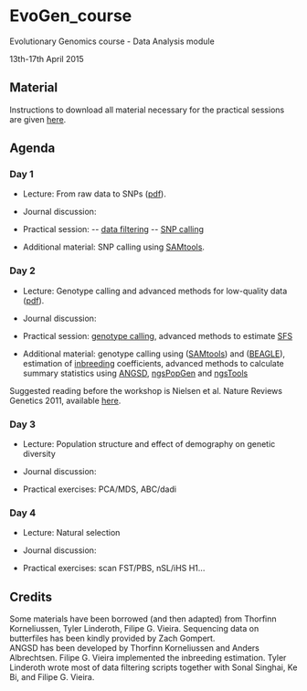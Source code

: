 
# EvoGen_course

Evolutionary Genomics course - Data Analysis module

13th-17th April 2015

## Material

Instructions to download all material necessary for the practical sessions are given [here](https://github.com/mfumagalli/EvoGen_course/blob/master/install.md).

## Agenda

### Day 1

 - Lecture: From raw data to SNPs ([pdf](https://github.com/mfumagalli/EvoGen_course/blob/master/slides_day_1.pdf)).

 - Journal discussion:

 - Practical session: 
 -- [data filtering](https://github.com/mfumagalli/EvoGen_course/blob/master/filtering.md)
 -- [SNP calling](https://github.com/mfumagalli/EvoGen_course/blob/master/snpcall.md)

 - Additional material: SNP calling using [SAMtools](https://github.com/mfumagalli/EvoGen_course/blob/master/snpcall_samtools.md).

### Day 2

 - Lecture: Genotype calling and advanced methods for low-quality data ([pdf](https://github.com/mfumagalli/EvoGen_course/blob/master/slides_day_2.pdf)).

 - Journal discussion:

 - Practical session: [genotype calling](https://github.com/mfumagalli/EvoGen_course/blob/master/genocall.md), advanced methods to estimate [SFS](https://github.com/mfumagalli/EvoGen_course/blob/master/sfs.md)

 - Additional material: genotype calling using ([SAMtools](https://github.com/mfumagalli/EvoGen_course/blob/master/genocall_samtools.md)) and ([BEAGLE](https://github.com/mfumagalli/EvoGen_course/blob/master/imputation.md)), estimation of [inbreeding](https://github.com/mfumagalli/EvoGen_course/blob/master/inbreeding.md) coefficients, advanced methods to calculate summary statistics using [ANGSD](https://github.com/mfumagalli/EvoGen_course/blob/master/lowcov.md), [ngsPopGen](https://github.com/mfumagalli/EvoGen_course/blob/master/lowcov_ngstools.md) and [ngsTools](https://github.com/mfumagalli/ngsTools/blob/master/TUTORIAL.md)

Suggested reading before the workshop is Nielsen et al. Nature Reviews Genetics 2011, available [here](http://cteg.berkeley.edu/~nielsen/wordpress/wp-content/uploads/2013/01/Nielsen-R.-et-al.-2011.pdf).

### Day 3

 - Lecture: Population structure and effect of demography on genetic diversity

 - Journal discussion:

 - Practical exercises: PCA/MDS, ABC/dadi

### Day 4

 - Lecture: Natural selection

 - Journal discussion:

 - Practical exercises: scan FST/PBS, nSL/iHS H1...


## Credits

Some materials have been borrowed (and then adapted) from Thorfinn Korneliussen, Tyler Linderoth, Filipe G. Vieira.
Sequencing data on butterfiles has been kindly provided by Zach Gompert.<br>
ANGSD has been developed by Thorfinn Korneliussen and Anders Albrechtsen. 
Filipe G. Vieira implemented the inbreeding estimation. 
Tyler Linderoth wrote most of data filtering scripts together with Sonal Singhai, Ke Bi, and Filipe G. Vieira.








